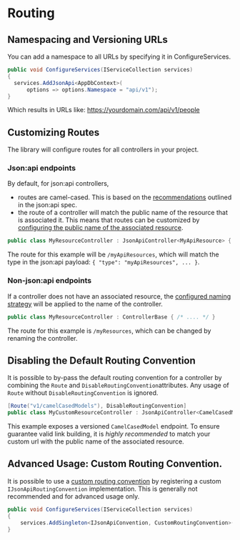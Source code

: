 # Routing

## Namespacing and Versioning URLs
You can add a namespace to all URLs by specifying it in ConfigureServices.

```c#
public void ConfigureServices(IServiceCollection services)
{
  services.AddJsonApi<AppDbContext>(
      options => options.Namespace = "api/v1");
}
```
Which results in URLs like: https://yourdomain.com/api/v1/people

## Customizing Routes

The library will configure routes for all controllers in your project.

### Json:api endpoints

By default, for json:api controllers, 
- routes are camel-cased. This is based on the [recommendations](https://jsonapi.org/recommendations/) outlined in the json:api spec.
- the route of a controller will match the public name of the resource that is associated it. This means that routes can be customized by [configuring the public name of the associated resource](./resource-graph.md#public-resource-name).

```c#
public class MyResourceController : JsonApiController<MyApiResource> { /* .... */ }
```
The route for this example will be `/myApiResources`, which will match the type in the json:api payload: `{ "type": "myApiResources", ... }`.


### Non-json:api endpoints

If a controller does not have an associated resource, the [configured naming strategy](./options#custom-serializer-settings) will be applied to the name of the controller.
```c#
public class MyResourceController : ControllerBase { /* .... */ }
```
The route for this example is `/myResources`, which can be changed by renaming the controller.


## Disabling the Default Routing Convention

It is possible to by-pass the default routing convention for a controller by combining the `Route` and `DisableRoutingConvention`attributes. Any usage of `Route` without `DisableRoutingConvention` is ignored.
```c#
[Route("v1/camelCasedModels"), DisableRoutingConvention]
public class MyCustomResourceController : JsonApiController<CamelCasedModel> { /* ... */ }
```
This example exposes a versioned `CamelCasedModel` endpoint. To ensure guarantee valid link building, it is *highly recommended* to match your custom url with the public name of the associated resource.

## Advanced Usage: Custom Routing Convention.

It is possible to use a [custom routing convention](add-link) by registering a custom `IJsonApiRoutingConvention` implementation. This is generally not recommended and for advanced usage only.
```c#
public void ConfigureServices(IServiceCollection services)
{
	services.AddSingleton<IJsonApiConvention, CustomRoutingConvention>();
}
```